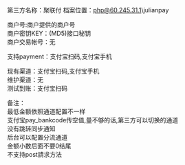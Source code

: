 第三方名称：聚联付 
档案位置：php@60.245.31.1\julianpay  
 
商户号:商户提供的商户号  
商户密钥KEY：(MD5)接口秘钥  
商户交易帐号：无  
 
支持payment：支付宝扫码,支付宝手机  
 
现有渠道：支付宝扫码,支付宝手机  
维护渠道：无  
测试到账：支付宝扫码  
 
备注：  
最低金额依照通道配置不一样  
支付宝pay_bankcode传空值,量不够的话,第三方可以切换的通道  
没有跳转同步通知  
后台可以配置分流通道  
金额小数后面不要0结尾  
不支持post請求方法  
